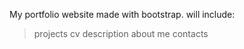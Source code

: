 My portfolio website made with bootstrap. will include:
> projects
> cv
> description about me
> contacts